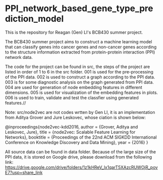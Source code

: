 # PPI_network_based_gene_type_prediction_model
This is the repository for Reagan (Gen) LI's BCB430 summer project.

The BCB430 summer project aims to construct a machine learning model that can classify genes into cancer genes and non-cancer genes according to the structure information extracted from protein-protein interaction (PPI) network data.

The code for the project can be found in src, the steps of the project are listed in order of 1 to 6 in the src folder.
001 is used for the pre-processing of the PPI data.
002 is used to construct a graph according to the PPI data.
003 is for some diagnostic analysis on the graph generated from PPI data.
004 are used for generation of node embedding features in different dimensions.
005 is used for visualization of the embedding features in plots.
006 is used to train, validate and test the classfier using generated features.//


Note: src/node2vec are not codes wrtten by Gen LI, it is an implementation from Aditya Grover and Jure Leskovec, whose ciation is shown below:

@inproceedings{node2vec-kdd2016,
author = {Grover, Aditya and Leskovec, Jure},
 title = {node2vec: Scalable Feature Learning for Networks},
 booktitle = {Proceedings of the 22nd ACM SIGKDD International Conference on Knowledge Discovery and Data Mining},
 year = {2016}
}

All source data can be found in data folder. Because of the large size of the PPI data, it is stored on Google drive, please download from the following link: https://drive.google.com/drive/folders/1z1kHReV_lx1qarT5XAzcRUWOjR_povE7?usp=share_link
